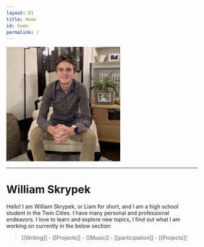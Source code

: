 ```yaml
---
layout: D1
title: Home
id: home
permalink: /
---
```


<img src="/assets/IMG_3076.jpeg" alt="Me" width="300" style="margin-top: 0;" />


---
# William Skrypek

Hello! I am William Skrypek, or Liam for short, and I am a high school student in the Twin Cities. I have many personal and professional endeavors. I love to learn and explore new topics, I find out what I am working on currently in the below section:

>  [[Writing]] - [[Projects]] - [[Music]] - [[participation]] - [[Projects]]
